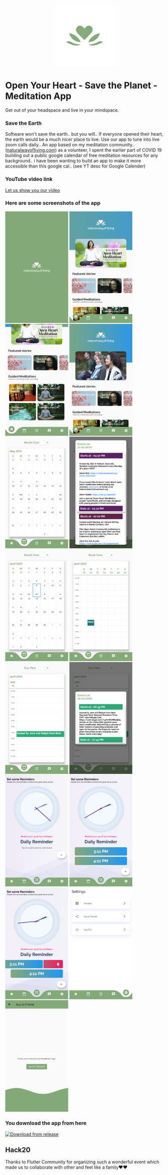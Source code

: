 <p align="center">
<img  width="200"  height="200"  src="https://github.com/lotusgraham/MeditationApp123/blob/master/asset/img/logo-with-text.png?raw=true">
</p>

  
# Open Your Heart - Save the Planet - Meditation App

Get out of your headspace and live in your mindspace.
 

### Save the Earth

Software won't save the earth.. but you will.. If everyone opened their heart, the earth would be a much nicer place to live. Use our app to tune into live zoom calls daily.. An app based on my meditation community.. ([naturalwayofliving.com](naturalwayofliving.com)) as a volunteer, I spent the earlier part of COVID 19 building out a public google calendar of free meditation resources for any background.. i have been wanting to build an app to make it more accessible than this google cal.. (see YT desc for Google Calender)

### YouTube video link
[Let us show you our video](https://www.youtube.com/watch?v=N_P1iXVjLhw)
 
### Here are some screenshots of the app

<div>
<img  src='demo/1.png'  width='200'>
<img  src='demo/2.png'  width='200'>
<img  src='demo/3.png'  width='200'>
<img  src='demo/4.png'  width='200'>
<img  src='demo/5.png'  width='200'>
<img  src='demo/6.png'  width='200'>
<img  src='demo/7.png'  width='200'>
<img  src='demo/8.png'  width='200'>
<img  src='demo/9.png'  width='200'>
<img  src='demo/10.png'  width='200'>
<img  src='demo/11.png'  width='200'>
<img  src='demo/12.png'  width='200'>
<img  src='demo/13.png'  width='200'>
<img  src='demo/14.png'  width='200'>
<img  src='demo/15.png'  width='200'>
</div>

### You download the app from here

<a  href=''>
<img  alt='Download from release'  src='https://www.inspirefm.org/wp-content/uploads/button-apk.png'  width=200>
</a>

## Hack20

Thanks to Flutter Community for organizing such a wonderful event which made us to collaborate with other and feel like a family❤❤